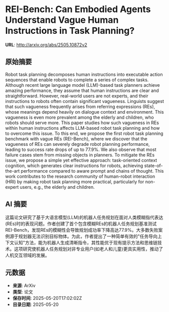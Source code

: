 # REI-Bench: Can Embodied Agents Understand Vague Human Instructions in Task Planning?

**URL**: http://arxiv.org/abs/2505.10872v2

## 原始摘要

Robot task planning decomposes human instructions into executable action
sequences that enable robots to complete a series of complex tasks. Although
recent large language model (LLM)-based task planners achieve amazing
performance, they assume that human instructions are clear and straightforward.
However, real-world users are not experts, and their instructions to robots
often contain significant vagueness. Linguists suggest that such vagueness
frequently arises from referring expressions (REs), whose meanings depend
heavily on dialogue context and environment. This vagueness is even more
prevalent among the elderly and children, who robots should serve more. This
paper studies how such vagueness in REs within human instructions affects
LLM-based robot task planning and how to overcome this issue. To this end, we
propose the first robot task planning benchmark with vague REs (REI-Bench),
where we discover that the vagueness of REs can severely degrade robot planning
performance, leading to success rate drops of up to 77.9%. We also observe that
most failure cases stem from missing objects in planners. To mitigate the REs
issue, we propose a simple yet effective approach: task-oriented context
cognition, which generates clear instructions for robots, achieving
state-of-the-art performance compared to aware prompt and chains of thought.
This work contributes to the research community of human-robot interaction
(HRI) by making robot task planning more practical, particularly for non-expert
users, e.g., the elderly and children.


## AI 摘要

这篇论文研究了基于大语言模型(LLM)的机器人任务规划在面对人类模糊指代表达(REs)时的表现问题。作者创建了首个包含模糊REs的机器人任务规划基准测试REI-Bench，发现REs的模糊性会导致规划成功率下降高达77.9%。大多数失败案例源于规划器无法识别目标物体。为此，作者提出了一种简单有效的"任务导向上下文认知"方法，能为机器人生成清晰指令，其性能优于现有提示方法和思维链技术。这项研究使机器人任务规划对非专业用户(如老人和儿童)更具实用性，推动了人机交互领域的发展。

## 元数据

- **来源**: ArXiv
- **类型**: 论文
- **保存时间**: 2025-05-20T17:02:02Z
- **目录日期**: 2025-05-20
